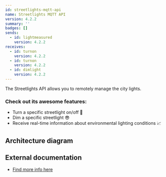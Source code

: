 ```yaml
---
id: streetlights-mqtt-api
name: Streetlights MQTT API
version: 4.2.2
summary: ''
badges: []
sends:
  - id: lightmeasured
    version: 4.2.2
receives:
  - id: turnon
    version: 4.2.2
  - id: turnon
    version: 4.2.2
  - id: dimlight
    version: 4.2.2
---
```

The  Streetlights API allows you to remotely manage the city lights.

### Check out its awesome features:

* Turn a specific streetlight on/off 🌃
* Dim a specific streetlight 😎
* Receive real-time information about environmental lighting conditions 📈
  

## Architecture diagram
<NodeGraph />


## External documentation
- [Find more info here](https://www.asyncapi.org)
